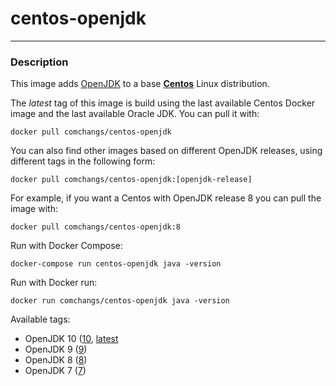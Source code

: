 # **centos-openjdk**
___

### Description

This image adds [OpenJDK](http://openjdk.java.net/) to a base [**Centos**](https://hub.docker.com/r/centos/centos/) Linux distribution.

The *latest* tag of this image is build using the last available Centos Docker image and the last available Oracle JDK.
You can pull it with:

    docker pull comchangs/centos-openjdk


You can also find other images based on different OpenJDK releases, using different tags in the following form:

    docker pull comchangs/centos-openjdk:[openjdk-release]


For example, if you want a Centos with OpenJDK release 8 you can pull the image with:

    docker pull comchangs/centos-openjdk:8


Run with Docker Compose:

    docker-compose run centos-openjdk java -version


Run with Docker run:

    docker run comchangs/centos-openjdk java -version


Available tags:

- OpenJDK 10 ([10](https://github.com/comchangs/docker-centos-openjdk/blob/10/Dockerfile), [latest](https://github.com/comchangs/docker-centos-openjdk/blob/latest/Dockerfile)
- OpenJDK 9 ([9](https://github.com/comchangs/docker-centos-openjdk/blob/9/Dockerfile))
- OpenJDK 8 ([8](https://github.com/comchangs/docker-centos-openjdk/blob/8/Dockerfile))
- OpenJDK 7 ([7](https://github.com/comchangs/docker-centos-openjdk/blob/7/Dockerfile))
